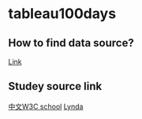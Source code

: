 # tableau100days

## How to find data source?
[Link](https://public.tableau.com/en-us/s/blog/2017/09/data-sources-you-need-right-now)

## Studey source link
[中文W3C school](https://www.w3cschool.cn/tableau/)
[Lynda](https://www.lynda.com/Tableau-training-tutorials/2048-0.html)


